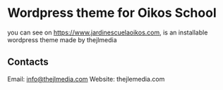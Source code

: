 # Wordpress theme for Oikos School 

you can see on https://www.jardinescuelaoikos.com, is an installable wordpress theme made by thejlmedia

## Contacts
Email: info@thejlmedia.com
Website: thejlemedia.com


